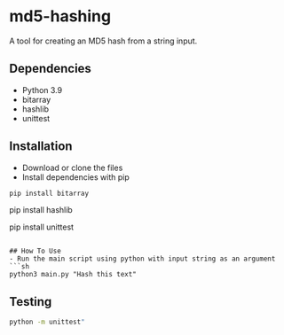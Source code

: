 # md5-hashing
A tool for creating an MD5 hash from a string input.


## Dependencies
- Python 3.9
- bitarray
- hashlib
- unittest

## Installation
- Download or clone the files
- Install dependencies with pip

```sh
pip install bitarray
```

pip install hashlib

pip install unittest
```

## How To Use
- Run the main script using python with input string as an argument
```sh
python3 main.py "Hash this text"
```

## Testing
```sh
python -m unittest"
```